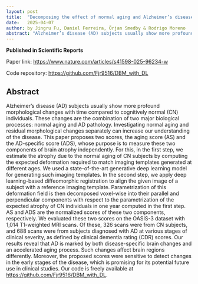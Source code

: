 ```yaml
---
layout: post
title:  "Decomposing the effect of normal aging and Alzheimer’s disease in brain morphological changes via learned aging templates"
date:   2025-04-07
author: by Jingru Fu, Daniel Ferreira, Örjan Smedby & Rodrigo Moreno 
abstract: "Alzheimer’s disease (AD) subjects usually show more profound morphological changes with time compared to cognitively normal (CN) individuals. These changes are the combination of two major biological processes: normal aging and AD pathology. Investigating normal aging and residual morphological changes separately can increase our understanding of the disease. This paper proposes two scores, the aging score (AS) and the AD-specific score (ADS), whose purpose is to measure these two components of brain atrophy independently. For this, in the first step, we estimate the atrophy due to the normal aging of CN subjects by computing the expected deformation required to match imaging templates generated at different ages. We used a state-of-the-art generative deep learning model for generating such imaging templates. In the second step, we apply deep learning-based diffeomorphic registration to align the given image of a subject with a reference imaging template. Parametrization of this deformation field is then decomposed voxel-wise into their parallel and perpendicular components with respect to the parametrization of the expected atrophy of CN individuals in one year computed in the first step. AS and ADS are the normalized scores of these two components, respectively. We evaluated these two scores on the OASIS-3 dataset with 1,014 T1-weighted MRI scans. Of these, 326 scans were from CN subjects, and 688 scans were from subjects diagnosed with AD at various stages of clinical severity, as defined by clinical dementia rating (CDR) scores. Our results reveal that AD is marked by both disease-specific brain changes and an accelerated aging process. Such changes affect brain regions differently. Moreover, the proposed scores were sensitive to detect changes in the early stages of the disease, which is promising for its potential future use in clinical studies. Our code is freely available at https://github.com/Fjr9516/DBM_with_DL."
---
```

**Published in Scientific Reports**

Paper link: <https://www.nature.com/articles/s41598-025-96234-w>

Code repository: <https://github.com/Fjr9516/DBM_with_DL>


## Abstract
Alzheimer’s disease (AD) subjects usually show more profound morphological changes with time compared to cognitively normal (CN) individuals. These changes are the combination of two major biological processes: normal aging and AD pathology. Investigating normal aging and residual morphological changes separately can increase our understanding of the disease. This paper proposes two scores, the aging score (AS) and the AD-specific score (ADS), whose purpose is to measure these two components of brain atrophy independently. For this, in the first step, we estimate the atrophy due to the normal aging of CN subjects by computing the expected deformation required to match imaging templates generated at different ages. We used a state-of-the-art generative deep learning model for generating such imaging templates. In the second step, we apply deep learning-based diffeomorphic registration to align the given image of a subject with a reference imaging template. Parametrization of this deformation field is then decomposed voxel-wise into their parallel and perpendicular components with respect to the parametrization of the expected atrophy of CN individuals in one year computed in the first step. AS and ADS are the normalized scores of these two components, respectively. We evaluated these two scores on the OASIS-3 dataset with 1,014 T1-weighted MRI scans. Of these, 326 scans were from CN subjects, and 688 scans were from subjects diagnosed with AD at various stages of clinical severity, as defined by clinical dementia rating (CDR) scores. Our results reveal that AD is marked by both disease-specific brain changes and an accelerated aging process. Such changes affect brain regions differently. Moreover, the proposed scores were sensitive to detect changes in the early stages of the disease, which is promising for its potential future use in clinical studies. Our code is freely available at <https://github.com/Fjr9516/DBM_with_DL>.



